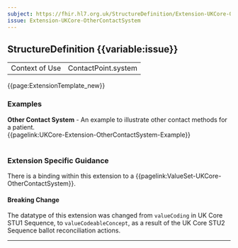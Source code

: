 ```yaml
---
subject: https://fhir.hl7.org.uk/StructureDefinition/Extension-UKCore-OtherContactSystem
issue: Extension-UKCore-OtherContactSystem
---
```

## StructureDefinition {{variable:issue}}

<table id="addToTranspose">
<tr><td>Context of Use</td>
<td>ContactPoint.system</td>
</tr>
</table>

{{page:ExtensionTemplate_new}}

<div id="Examples" class="tabcontent">
  <h3>Examples</h3>
<b>Other Contact System</b> - An example to illustrate other contact methods for a patient. </br>
{{pagelink:UKCore-Extension-OtherContactSystem-Example}}
<br><br>
</div>

<h3 id="guidance-othercomntactsystem">Extension Specific Guidance</h3>

There is a binding within this extension to a {{pagelink:ValueSet-UKCore-OtherContactSystem}}.

<div markdown="span" class="alert alert-warning" role="alert"><h4><i class="fa fa-warning"></i> Breaking Change</h4>
The datatype of this extension was changed from <code>valueCoding</code> in UK Core STU1 Sequence, to <code>valueCodeableConcept</code>, as a result of the UK Core STU2 Sequence ballot reconciliation actions.
</div> 

---
